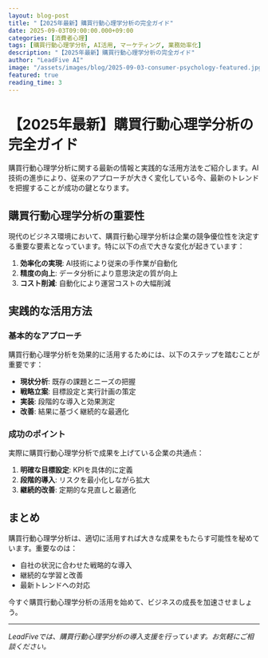 ```yaml
---
layout: blog-post
title: "【2025年最新】購買行動心理学分析の完全ガイド"
date: 2025-09-03T09:00:00.000+09:00
categories: [消費者心理]
tags: [購買行動心理学分析, AI活用, マーケティング, 業務効率化]
description: "【2025年最新】購買行動心理学分析の完全ガイド"
author: "LeadFive AI"
image: "/assets/images/blog/2025-09-03-consumer-psychology-featured.jpg"
featured: true
reading_time: 3
---
```


# 【2025年最新】購買行動心理学分析の完全ガイド

購買行動心理学分析に関する最新の情報と実践的な活用方法をご紹介します。AI技術の進歩により、従来のアプローチが大きく変化している今、最新のトレンドを把握することが成功の鍵となります。

## 購買行動心理学分析の重要性

現代のビジネス環境において、購買行動心理学分析は企業の競争優位性を決定する重要な要素となっています。特に以下の点で大きな変化が起きています：

1. **効率化の実現**: AI技術により従来の手作業が自動化
2. **精度の向上**: データ分析により意思決定の質が向上
3. **コスト削減**: 自動化により運営コストの大幅削減

## 実践的な活用方法

### 基本的なアプローチ

購買行動心理学分析を効果的に活用するためには、以下のステップを踏むことが重要です：

- **現状分析**: 既存の課題とニーズの把握
- **戦略立案**: 目標設定と実行計画の策定  
- **実装**: 段階的な導入と効果測定
- **改善**: 結果に基づく継続的な最適化

### 成功のポイント

実際に購買行動心理学分析で成果を上げている企業の共通点：

1. **明確な目標設定**: KPIを具体的に定義
2. **段階的導入**: リスクを最小化しながら拡大
3. **継続的改善**: 定期的な見直しと最適化

## まとめ

購買行動心理学分析は、適切に活用すれば大きな成果をもたらす可能性を秘めています。重要なのは：

- 自社の状況に合わせた戦略的な導入
- 継続的な学習と改善
- 最新トレンドへの対応

今すぐ購買行動心理学分析の活用を始めて、ビジネスの成長を加速させましょう。

---

*LeadFiveでは、購買行動心理学分析の導入支援を行っています。お気軽にご相談ください。*